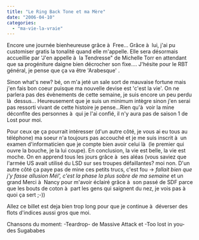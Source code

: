 ```yaml
---
title: "Le Ring Back Tone et ma Mère"
date: "2006-04-10"
categories: 
  - "ma-vie-la-vraie"
---
```


  
Encore une journée bienheureuse grâce à  Free... Grâce à  lui, j'ai pu customiser gratis la tonalité quand elle m'appelle. Elle sera désormais accueillie par 'J'en appelle à  la Tendresse" de Michelle Torr en attendant que sa progéniture daigne bien décrocher son fixe.... J'hésite pour le RBT général, je pense que ça va être 'Arabesque' .  
  
Sinon what's new? bé, on m'a jeté un sale sort de mauvaise fortune mais j'en fais bon coeur puisque ma nouvelle devise est 'c'est la vie'. On ne parlera pas des évènements de cette semaine, je suis encore un peu perdu là  dessus... Heureusement que je suis un minimum intègre sinon j'en serai pas ressorti vivant de cette histoire je pense...Rien qu'à  voir la mine déconfite des personnes à  qui je l'ai confié, il n'y aura pas de saison 1 de Lost pour moi.  
  
Pour ceux qe ça pourrait intéresser (d'un autre côté, je vous ai eu tous au téléphone) ma soeur n'a toujours pas accouché et je me suis inscrit à  un examen d'informaticien que je compte bien avoir celui là  (le premier qui ouvre la bouche, je la lui coupe). En conclusion, la vie est belle, la vie est moche. On en apprend tous les jours grâce à  ses aléas (vous saviez que l'armée US avait utilisé du LSD sur ses troupes défaillantes? moi non. D'un autre côté ça paye pas de mine ces petits trucs, c'est fou -> _fallait bien que j'y fasse allusion Mél', c'est la phase la plus sobre de ma semaine_ et un grand Merci à  Nancy pour m'avoir éclairé grâce à  son passé de SDF parce que les bouts de coton à  part les gens qui saignent du nez, je vois pas à  quoi ça sert ;-))  
  
Allez ce billet est deja bien trop long pour que je continue à  déverser des flots d'indices aussi gros que moi.  
  
Chansons du moment: -Teardrop- de Massive Attack et -Too lost in you- des Sugababes
